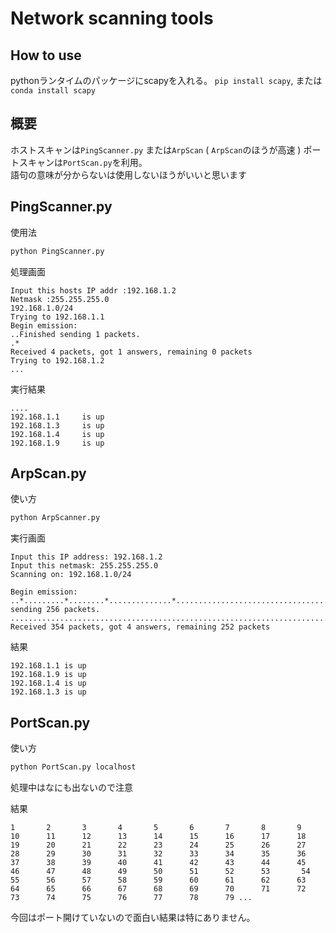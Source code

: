 # Network scanning tools
## How to use
pythonランタイムのパッケージにscapyを入れる。
```pip install scapy```, または ```conda install scapy```

## 概要
ホストスキャンは```PingScanner.py``` または```ArpScan``` ( ```ArpScan```のほうが高速 )
ポートスキャンは```PortScan.py```を利用。  
語句の意味が分からないは使用しないほうがいいと思います

## PingScanner.py
使用法
```bash
python PingScanner.py
```
処理画面
```
Input this hosts IP addr :192.168.1.2
Netmask :255.255.255.0
192.168.1.0/24
Trying to 192.168.1.1
Begin emission:
..Finished sending 1 packets.
.*
Received 4 packets, got 1 answers, remaining 0 packets
Trying to 192.168.1.2
...
```
実行結果
```
....
192.168.1.1     is up
192.168.1.3     is up
192.168.1.4     is up
192.168.1.9     is up
```

## ArpScan.py
使い方
```bash
python ArpScanner.py
```
実行画面
```
Input this IP address: 192.168.1.2
Input this netmask: 255.255.255.0
Scanning on: 192.168.1.0/24

Begin emission:
..*.........*........*..............*.............................................................................................................................................................................................................................................Finished sending 256 packets.
................................................................................
Received 354 packets, got 4 answers, remaining 252 packets
```
結果
```
192.168.1.1 is up
192.168.1.9 is up
192.168.1.4 is up
192.168.1.3 is up
```
## PortScan.py
使い方
```bash
python PortScan.py localhost
```
処理中はなにも出ないので注意

結果
```
1       2       3       4       5       6       7       8       9       10      11      12      13      14      15      16      17      18      19      20      21      22      23      24      25      26      27       28      29      30      31      32      33      34      35      36      37      38      39      40      41      42      43      44      45      46      47      48      49      50      51      52      53       54      55      56      57      58      59      60      61      62      63      64      65      66      67      68      69      70      71      72      73      74      75      76      77      78      79 ...
```
今回はポート開けていないので面白い結果は特にありません。
